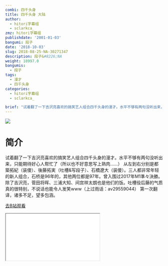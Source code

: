 ```yaml
---
combi: 四千头身
title: 四千头身 大陆
author:
  - hitori字幕组
  - sclarkca_
zmz: hitori字幕组
publishdate: '2001-01-03'
bangumi: 段子
date: '2018-10-03'
slug: 2018-08-25-NA-30271347
description: 段子&#8226;NA
weight: 18997.0
bangumis:
  - 段子
tags:
  - 漫才
  - 四千头身
categories:
  - hitori字幕组
  - sclarkca_

brief: "试着翻了一下吉沢亮喜欢的搞笑艺人组合四千头身的漫才。水平不够有两句没听出来，只能期待好心人帮忙了（所以也不好意思写上熟肉……） 从左到右分别是都築拓紀（装傻）、後藤拓実（吐槽&写段子）、石橋遼大（装傻）。三人都非常年轻的新人组合，石桥是96年的，其他两位都是97年。曾入围过2017年M1準々決勝。除了吉沢亮，菅田将晖、三浦大知、间宫祥太朗也是他们的饭。吐槽役后藤的气质真的很特别，不说话也能令人发笑www（上过雨话：av29559044） 第一次翻译，诸多不足，望多包涵。"
---
```

![](https://i.imgur.com/iVy66Fr.jpg)
# 简介  
试着翻了一下吉沢亮喜欢的搞笑艺人组合四千头身的漫才。水平不够有两句没听出来，只能期待好心人帮忙了（所以也不好意思写上熟肉……）
从左到右分别是都築拓紀（装傻）、後藤拓実（吐槽&写段子）、石橋遼大（装傻）。三人都非常年轻的新人组合，石桥是96年的，其他两位都是97年。曾入围过2017年M1準々決勝。除了吉沢亮，菅田将晖、三浦大知、间宫祥太朗也是他们的饭。吐槽役后藤的气质真的很特别，不说话也能令人发笑www（上过雨话：av29559044）
第一次翻译，诸多不足，望多包涵。  

[去B站观看](https://www.bilibili.com/video/av30271347/)
<div class ="resp-container"><iframe class="testiframe" src="//player.bilibili.com/player.html?aid=30271347"", scrolling="no", allowfullscreen="true" > </iframe></div> 
